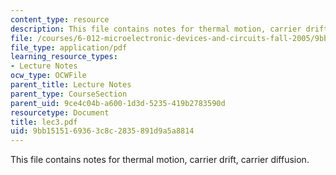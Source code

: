 ```yaml
---
content_type: resource
description: This file contains notes for thermal motion, carrier drift, carrier diffusion.
file: /courses/6-012-microelectronic-devices-and-circuits-fall-2005/9bb1515169363c8c2835891d9a5a8814_lec3.pdf
file_type: application/pdf
learning_resource_types:
- Lecture Notes
ocw_type: OCWFile
parent_title: Lecture Notes
parent_type: CourseSection
parent_uid: 9ce4c04b-a600-1d3d-5235-419b2783590d
resourcetype: Document
title: lec3.pdf
uid: 9bb15151-6936-3c8c-2835-891d9a5a8814
---
```

This file contains notes for thermal motion, carrier drift, carrier diffusion.

